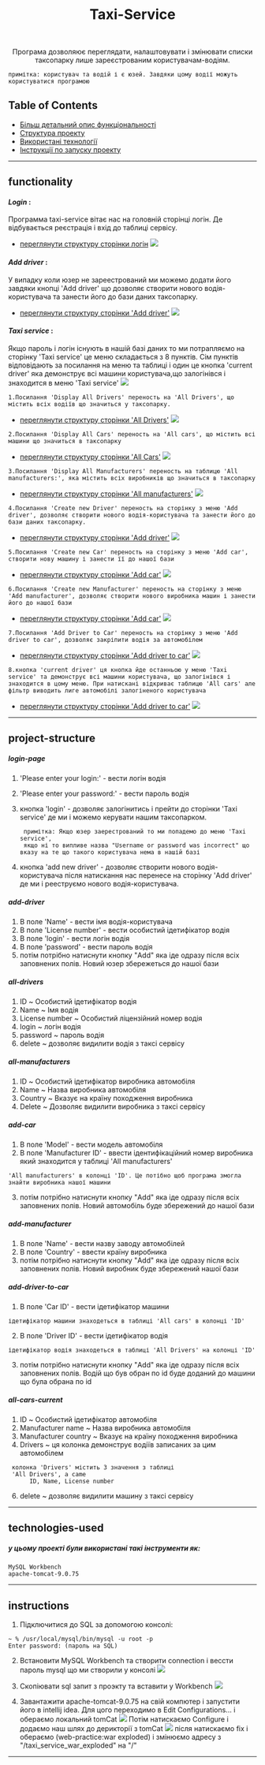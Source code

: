 <h1 align="center"> Taxi-Service </h1> <br>

<p align="center">
  Програма дозволяює переглядати, налаштовувати і змінювати списки 
            таксопарку лише зареєстрованим користувачам-водіям.
</p>

```
примітка: користувач та водій і є юзей. Завдяки цому водії можуть користуватися програмою
```


## Table of Contents

- [Більш детальний опис функціональності](#functionality)
- [Структура проекту](#project-structure)
- [Використані технології](#technologies-used)
- [Інструкції по запуску проекту](#instructions)
---

## functionality

#### _Login_ :
Программа taxi-service вітає нас на головній сторінці логін. Де відбувається реєстрація і вхід до таблиці сервісу.
 - [переглянути структуру сторінки логін](#login-page)
![](READMEimages/login.png)

#### _Add driver_ :
У випадку коли юзер не зареестрований ми можемо додати його завдяки кнопці 'Add driver' що дозволяє створити нового водія-користувача та занести його до бази даних таксопарку.
 - [переглянути структуру сторінки 'Add driver'](#add-driver)
![](READMEimages/add-driver.png)

#### _Taxi service_ :
Якщо пароль і логін існують в нашій базі даних то ми потрапляємо на сторінку 'Taxi service' це меню складається з 8 пунктів.
Сім пунктів відповідають за посилання на меню та таблиці і один це кнопка 'current driver' яка демонструє всі машини користувача,що залогінівся і знаходится в меню 'Taxi service'
![](READMEimages/taxi-service.png)



```
1.Посилання 'Display All Drivers' переность на 'All Drivers', що містить всіх водіїв що значиться у таксопарку.
```
 - [переглянути структуру сторінки 'All Drivers'](#all-drivers)
![](READMEimages/all-Drivers.png)



```
2.Посилання 'Display All Cars' переность на 'All cars', що містить всі машини що значиться в таксопарку
```
 - [переглянути структуру сторінки 'All Cars'](#all-drivers)
![](READMEimages/all-cars.png)



```
3.Посилання 'Display All Manufacturers' переность на таблицю 'All manufacturers:', яка містить всіх виробників що значиться в таксопарку
```
 - [переглянути структуру сторінки 'All manufacturers'](#all-manufacturers)
![](READMEimages/all-manufacturers.png)



```
4.Посилання 'Create new Driver' переность на сторінку з меню 'Add driver', дозволяє створити нового водія-користувача та занести його до бази даних таксопарку.
```
 - [переглянути структуру сторінки 'Add driver'](#add-driver)
![](READMEimages/add-driver.png)


```
5.Посилання 'Create new Car' переность на сторінку з меню 'Add car', створити нову машину і занести її до нашої бази
```
 - [переглянути структуру сторінки 'Add car'](#add-car)
![](READMEimages/add-car.png)


```
6.Посилання 'Create new Manufacturer' переность на сторінку з меню 'Add manufacturer', дозволяє створити нового виробника машин і занести його до нашої бази
```
 - [переглянути структуру сторінки 'Add car'](#add-manufacturer)
![](READMEimages/add-manufacturer.png)


```
7.Посилання 'Add Driver to Car' переность на сторінку з меню 'Add driver to car', дозволяє закріпити водія за автомобілем
```
 - [переглянути структуру сторінки 'Add driver to car'](#add-driver-to-car)
![](READMEimages/add-driver-to-car.png)


```
8.кнопка 'current driver' ця кнопка йде останньою у меню 'Taxi service' та демонструє всі машини користувача, що залогінівся і знаходится в цому меню. При натискані відкриває таблицю 'All cars' але фільтр виводить лиге автомобілі залогіненого користувача
```
 - [переглянути структуру сторінки 'Add driver to car'](#all-cars-current)
![](READMEimages/all-cars-current.png)

---

## project-structure

##### login-page 

1. 'Please enter your login:' - вести логін водія
2. 'Please enter your password:' - вести пароль водія
3. кнопка 'login' - дозволяє залогінитись і прейти до сторінки 'Taxi service' де ми і можемо керувати нашим таксопарком.

		примітка: Якщо юзер заерестрований то ми попадемо до меню 'Taxi service',
		якщо ні то випливе назва "Username or password was incorrect" що вказу на те що такого користувача нема в нашій базі
		
4. кнопка 'add new driver' - дозволяє створити нового водія-користувача після натискання нас перенесе на сторінку 'Add driver' де ми і рееструємо нового водія-користувача.

##### add-driver

1. В поле 'Name' - вести імя водія-користувача
2. В поле 'License number' - вести особистий ідетифікатор водія
3. В поле 'login' - вести логін водія
4. В поле 'password' - вести пароль водія
5. потім потрібно натиснути кнопку
	"Add" яка іде одразу після всіх заповнених полів.
	Новий юзер збережеться до нашої бази 

##### all-drivers

1. ID ~ Особистий ідетифікатор водія
2. Name ~ Імя водія
3. License number ~ Особистий ліцензійний номер водія 
4. login ~ логін водія
5. password ~ пароль водія
6. delete ~ дозволяє видилити водія з таксі сервісу

##### all-manufacturers
1. ID ~ Особистий ідетифікатор виробника автомобіля
2. Name ~ Назва виробника автомобіля
3. Country ~ Вказує на країну походження виробника
4. Delete ~ Дозволяє видилити виробника з таксі сервісу

##### add-car
1. В поле 'Model' - вести модель автомобіля
2. В поле 'Manufacturer ID' - ввести ідентифікаційний номер виробника який знаходится у таблиці 'All manufacturers'
```
'All manufacturers' в колонці 'ID'. Це потібно щоб програма змогла знайти виробника нашої машини
``` 
3. потім потрібно натиснути кнопку "Add" яка іде одразу після всіх заповнених полів. Новий автомобіль буде збережений до нашої бази 

##### add-manufacturer
1. В поле 'Name' - вести назву заводу автомобілей
2. В поле 'Country' - ввести країну виробника
3. потім потрібно натиснути кнопку "Add" яка іде одразу після всіх заповнених полів. Новий виробник буде збережений нашої бази 

##### add-driver-to-car
1. В поле 'Car ID' - вести ідетифікатор машини
```
ідетифікатор машини знаходеться в таблиці 'All cars' в колонці 'ID'
```
2. В поле 'Driver ID' - вести ідетифікатор водія
```
ідетифікатор водія знаходеться в таблиці 'All Drivers' на колонці 'ID'
```
3. потім потрібно натиснути кнопку "Add" яка іде одразу після всіх заповнених полів. Водій що був обран по id буде доданий до машини що була обрана по id

##### all-cars-current
1. ID ~ Особистий ідетифікатор автомобіля
2. Manufacturer name ~ Назва виробника автомобіля
3. Manufacturer country ~ Вказує на країну походження виробника
4. Drivers ~ ця колонка демонструє водіїв записаних за цим автомобілем
```
 колонка 'Drivers' містить 3 значення з таблиці 
 'All Drivers', a came
 	  ID, Name, License number
```
6. delete ~ дозволяє видилити машину з таксі сервісу
---
## technologies-used
##### у цьому проекті були використані такі інструменти як:

 	MySQL Workbench
 	apache-tomcat-9.0.75

---
## instructions
1. Підключитися до SQL за допомогою консолі:
```
~ % /usr/local/mysql/bin/mysql -u root -p
Enter password: (пароль на SQL)
```
2. Встановити MySQL Workbench та створити connection
і вессти пароль mysql що ми створили у консолі
![](READMEimages/MySQL-workbench.png)

3. Скопіювати sql запит з проэкту та вставити у Workbench
![](READMEimages/sql.png)

4. Завантажити apache-tomcat-9.0.75 на свій компютер і
запустити його в intellij idea. Для цого переходимо в Edit Configurations... і обераємо локальний tomCat
![](READMEimages/tomCat.png) 
Потім натискаємо Configure і додаємо наш шлях до дерикторії з tomCat
![](READMEimages/tomCat2.png) 
після натискаємо fix і обераємо (web-practice:war exploded) і змінюємо адресу з "/taxi_service_war_exploded" на "/"
---





